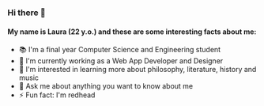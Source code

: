 ### Hi there 👋 
#### My name is Laura (22 y.o.) and these are some interesting facts about me:

- 📚 I'm a final year Computer Science and Engineering student
- 🔭 I'm currently working as a Web App Developer and Designer
- 🌱 I'm interested in learning more about philosophy, literature, history and music
- 💬 Ask me about anything you want to know about me
- ⚡ Fun fact: I'm redhead

